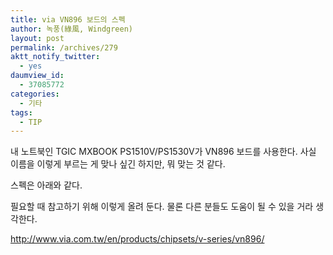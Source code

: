 ```yaml
---
title: via VN896 보드의 스펙
author: 녹풍(綠風, Windgreen)
layout: post
permalink: /archives/279
aktt_notify_twitter:
  - yes
daumview_id:
  - 37085772
categories:
  - 기타
tags:
  - TIP
---
```

내 노트북인 TGIC MXBOOK PS1510V/PS1530V가 VN896 보드를 사용한다. 사실 이름을 이렇게 부르는 게 맞나 싶긴 하지만, 뭐 맞는 것 같다.

스펙은 아래와 같다.

필요할 때 참고하기 위해 이렇게 올려 둔다. 물론 다른 분들도 도움이 될 수 있을 거라 생각한다.

<a href="http://www.via.com.tw/en/products/chipsets/v-series/vn896/" target="_blank">http://www.via.com.tw/en/products/chipsets/v-series/vn896/</a>